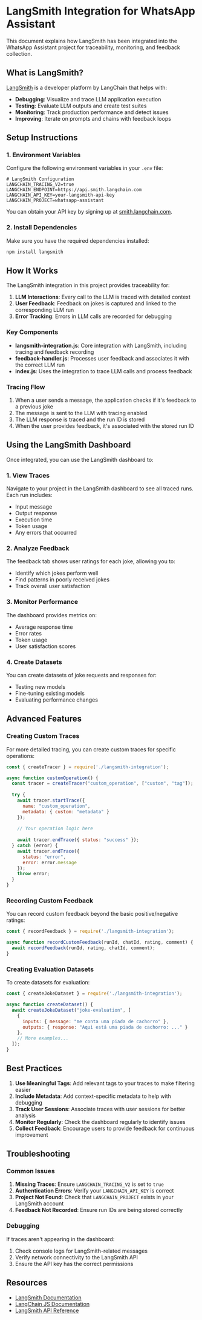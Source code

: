 # LangSmith Integration for WhatsApp Assistant

This document explains how LangSmith has been integrated into the WhatsApp Assistant project for traceability, monitoring, and feedback collection.

## What is LangSmith?

[LangSmith](https://smith.langchain.com/) is a developer platform by LangChain that helps with:

- **Debugging**: Visualize and trace LLM application execution
- **Testing**: Evaluate LLM outputs and create test suites
- **Monitoring**: Track production performance and detect issues
- **Improving**: Iterate on prompts and chains with feedback loops

## Setup Instructions

### 1. Environment Variables

Configure the following environment variables in your `.env` file:

```
# LangSmith Configuration
LANGCHAIN_TRACING_V2=true
LANGCHAIN_ENDPOINT=https://api.smith.langchain.com
LANGCHAIN_API_KEY=your-langsmith-api-key
LANGCHAIN_PROJECT=whatsapp-assistant
```

You can obtain your API key by signing up at [smith.langchain.com](https://smith.langchain.com/).

### 2. Install Dependencies

Make sure you have the required dependencies installed:

```bash
npm install langsmith
```

## How It Works

The LangSmith integration in this project provides traceability for:

1. **LLM Interactions**: Every call to the LLM is traced with detailed context
2. **User Feedback**: Feedback on jokes is captured and linked to the corresponding LLM run
3. **Error Tracking**: Errors in LLM calls are recorded for debugging

### Key Components

- **langsmith-integration.js**: Core integration with LangSmith, including tracing and feedback recording
- **feedback-handler.js**: Processes user feedback and associates it with the correct LLM run
- **index.js**: Uses the integration to trace LLM calls and process feedback

### Tracing Flow

1. When a user sends a message, the application checks if it's feedback to a previous joke
2. The message is sent to the LLM with tracing enabled
3. The LLM response is traced and the run ID is stored
4. When the user provides feedback, it's associated with the stored run ID

## Using the LangSmith Dashboard

Once integrated, you can use the LangSmith dashboard to:

### 1. View Traces

Navigate to your project in the LangSmith dashboard to see all traced runs. Each run includes:

- Input message
- Output response
- Execution time
- Token usage
- Any errors that occurred

### 2. Analyze Feedback

The feedback tab shows user ratings for each joke, allowing you to:

- Identify which jokes perform well
- Find patterns in poorly received jokes
- Track overall user satisfaction

### 3. Monitor Performance

The dashboard provides metrics on:

- Average response time
- Error rates
- Token usage
- User satisfaction scores

### 4. Create Datasets

You can create datasets of joke requests and responses for:

- Testing new models
- Fine-tuning existing models
- Evaluating performance changes

## Advanced Features

### Creating Custom Traces

For more detailed tracing, you can create custom traces for specific operations:

```javascript
const { createTracer } = require('./langsmith-integration');

async function customOperation() {
  const tracer = createTracer("custom_operation", ["custom", "tag"]);
  
  try {
    await tracer.startTrace({
      name: "custom_operation",
      metadata: { custom: "metadata" }
    });
    
    // Your operation logic here
    
    await tracer.endTrace({ status: "success" });
  } catch (error) {
    await tracer.endTrace({ 
      status: "error",
      error: error.message
    });
    throw error;
  }
}
```

### Recording Custom Feedback

You can record custom feedback beyond the basic positive/negative ratings:

```javascript
const { recordFeedback } = require('./langsmith-integration');

async function recordCustomFeedback(runId, chatId, rating, comment) {
  await recordFeedback(runId, rating, chatId, comment);
}
```

### Creating Evaluation Datasets

To create datasets for evaluation:

```javascript
const { createJokeDataset } = require('./langsmith-integration');

async function createDataset() {
  await createJokeDataset("joke-evaluation", [
    {
      inputs: { message: "me conta uma piada de cachorro" },
      outputs: { response: "Aqui está uma piada de cachorro: ..." }
    },
    // More examples...
  ]);
}
```

## Best Practices

1. **Use Meaningful Tags**: Add relevant tags to your traces to make filtering easier
2. **Include Metadata**: Add context-specific metadata to help with debugging
3. **Track User Sessions**: Associate traces with user sessions for better analysis
4. **Monitor Regularly**: Check the dashboard regularly to identify issues
5. **Collect Feedback**: Encourage users to provide feedback for continuous improvement

## Troubleshooting

### Common Issues

1. **Missing Traces**: Ensure `LANGCHAIN_TRACING_V2` is set to `true`
2. **Authentication Errors**: Verify your `LANGCHAIN_API_KEY` is correct
3. **Project Not Found**: Check that `LANGCHAIN_PROJECT` exists in your LangSmith account
4. **Feedback Not Recorded**: Ensure run IDs are being stored correctly

### Debugging

If traces aren't appearing in the dashboard:

1. Check console logs for LangSmith-related messages
2. Verify network connectivity to the LangSmith API
3. Ensure the API key has the correct permissions

## Resources

- [LangSmith Documentation](https://docs.smith.langchain.com/)
- [LangChain JS Documentation](https://js.langchain.com/docs/)
- [LangSmith API Reference](https://docs.smith.langchain.com/reference/overview)
